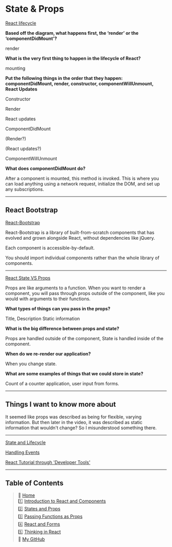 # State & Props

[React lifecycle](https://medium.com/@joshuablankenshipnola/react-component-lifecycle-events-cb77e670a093)

**Based off the diagram, what happens first, the ‘render’ or the ‘componentDidMount’?**

  render

**What is the very first thing to happen in the lifecycle of React?**

  mounting

**Put the following things in the order that they happen: componentDidMount, render, constructor, componentWillUnmount, React Updates**

  Constructor

  Render

  React updates

  ComponentDidMount

  (Render?)

  (React updates?)

  ComponentWillUnmount

**What does componentDidMount do?**

  After a component is mounted, this method is invoked. This is where you can load anything using a network request, initialize the DOM, and set up any subscriptions.

_____

## React Bootstrap

[React-Bootstrap](https://react-bootstrap.github.io/components/alerts)

React-Bootstrap is a library of built-from-scratch components that has evolved and grown alongside React, without dependencies like jQuery.

Each component is accessible-by-default.

You should import individual components rather than the whole library of components.

_____

[React State VS Props](https://www.youtube.com/watch?v=IYvD9oBCuJI)

Props are like arguments to a function. When you want to render a component, you will pass through props outside of the component, like you would with arguments to their functions.

**What types of things can you pass in the props?**

  Title, Description
  Static information

**What is the big difference between props and state?**

  Props are handled outside of the component, State is handled inside of the component.

**When do we re-render our application?**

  When you change state.

**What are some examples of things that we could store in state?**

  Count of a counter application, user input from forms.

_____

## Things I want to know more about

  It seemed like props was described as being for flexible, varying information. But then later in the video, it was described as static information that wouldn't change? So I misunderstood something there.

_____

[State and Lifecycle](https://reactjs.org/docs/state-and-lifecycle.html)

[Handling Events](https://reactjs.org/docs/handling-events.html)

[React Tutorial through 'Developer Tools'](https://reactjs.org/tutorial/tutorial.html)

_____

## Table of Contents

> 🏡 [Home](README.md) <br>
> 1️⃣ [Introduction to React and Components](read01.md)<br>
> 2️⃣ [States and Props](read02.md)<br>
> 3️⃣ [Passing Functions as Props](read03.md)<br>
> 4️⃣ [React and Forms](read04.md)<br>
> 5️⃣ [Thinking in React](read05.md)<br>
> 🐙 [My GitHub](https://github.com/mistidinzy)
